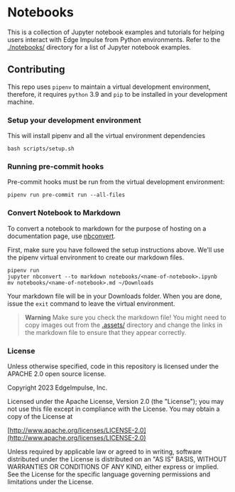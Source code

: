 # Notebooks

This is a collection of Jupyter notebook examples and tutorials for helping users interact with Edge Impulse from Python environments. Refer to the [./notebooks/](notebooks) directory for a list of Jupyter notebook examples.

## Contributing

This repo uses `pipenv` to maintain a virtual development environment, therefore, it requires `python` 3.9 and `pip` to be installed in your development machine.

### Setup your development environment

This will install pipenv and all the virtual environment dependencies

```shell
bash scripts/setup.sh
```

### Running pre-commit hooks

Pre-commit hooks must be run from the virtual development environment:

```shell
pipenv run pre-commit run --all-files
```

### Convert Notebook to Markdown

To convert a notebook to markdown for the purpose of hosting on a documentation page, use [nbconvert](https://pypi.org/project/nbconvert/).

First, make sure you have followed the setup instructions above. We'll use the pipenv virtual environment to create our markdown files.

```
pipenv run
jupyter nbconvert --to markdown notebooks/<name-of-notebook>.ipynb
mv notebooks/<name-of-notebook>.md ~/Downloads
```

Your markdown file will be in your Downloads folder. When you are done, issue the `exit` command to leave the virtual environment.

> **Warning**
> Make sure you check the markdown file! You might need to copy images out from the [.assets/](.assets) directory and change the links in the markdown file to ensure that they appear correctly.

### License

Unless otherwise specified, code in this repository is licensed under the APACHE 2.0 open source license.

Copyright 2023 EdgeImpulse, Inc.

Licensed under the Apache License, Version 2.0 (the "License");
you may not use this file except in compliance with the License.
You may obtain a copy of the License at

[http://www.apache.org/licenses/LICENSE-2.0](http://www.apache.org/licenses/LICENSE-2.0)

Unless required by applicable law or agreed to in writing, software
distributed under the License is distributed on an "AS IS" BASIS,
WITHOUT WARRANTIES OR CONDITIONS OF ANY KIND, either express or implied.
See the License for the specific language governing permissions and
limitations under the License.
